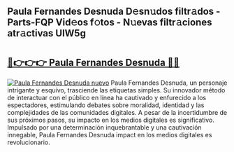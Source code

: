 ## Paula Fernandes Desnuda D𝚎sn𝚞dos filtr𝚊dos - Parts-FQP Vid𝚎os f𝚘tos - N𝚞evas filtr𝚊ciones atr𝚊ctivas UIW5g

# <h2><a href="http://mb0x8g.tromn.icu/?c=Paula+Fernandes+Desnuda">🔗👉👉👉 Paula Fernandes Desnuda 🔗🔗</a></h2>

[![Paula Fernandes Desnuda nuevo](https://i.imgur.com/pEAQMta.gif)](http://mb0x8g.tromn.icu/?c=Paula+Fernandes+Desnuda)
Paula Fernandes Desnuda, un personaje intrigante y esquivo, trasciende las etiquetas simples. Su innovador método de interactuar con el público en línea ha cautivado y enfurecido a los espectadores, estimulando debates sobre moralidad, identidad y las complejidades de las comunidades digitales. A pesar de la incertidumbre de sus próximos pasos, su impacto en los medios digitales es significativo. Impulsado por una determinación inquebrantable y una cautivación innegable, Paula Fernandes Desnuda impact en los medios digitales es revolucionario.
